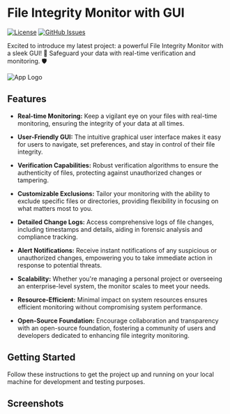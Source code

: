 # File Integrity Monitor with GUI

[![License](https://img.shields.io/badge/license-MIT-blue.svg)](LICENSE)
[![GitHub Issues](https://img.shields.io/github/issues/OkayStark/File-Integrity-Monitor-GUI)](https://github.com/OkayStark/File-Integrity-Monitor-GUI/issues)

Excited to introduce my latest project: a powerful File Integrity Monitor with a sleek GUI! 🚀 Safeguard your data with real-time verification and monitoring. 🛡️

![App Logo](https://github.com/OkayStark/File-Integrity-Monitor-GUI/assets/66514398/673fb2e3-bc06-434e-823b-a259ace134e9)

## Features

- **Real-time Monitoring:** Keep a vigilant eye on your files with real-time monitoring, ensuring the integrity of your data at all times.
  
- **User-Friendly GUI:** The intuitive graphical user interface makes it easy for users to navigate, set preferences, and stay in control of their file integrity.

- **Verification Capabilities:** Robust verification algorithms to ensure the authenticity of files, protecting against unauthorized changes or tampering.

- **Customizable Exclusions:** Tailor your monitoring with the ability to exclude specific files or directories, providing flexibility in focusing on what matters most to you.

- **Detailed Change Logs:** Access comprehensive logs of file changes, including timestamps and details, aiding in forensic analysis and compliance tracking.

- **Alert Notifications:** Receive instant notifications of any suspicious or unauthorized changes, empowering you to take immediate action in response to potential threats.

- **Scalability:** Whether you're managing a personal project or overseeing an enterprise-level system, the monitor scales to meet your needs.

- **Resource-Efficient:** Minimal impact on system resources ensures efficient monitoring without compromising system performance.

- **Open-Source Foundation:** Encourage collaboration and transparency with an open-source foundation, fostering a community of users and developers dedicated to enhancing file integrity monitoring.

## Getting Started

Follow these instructions to get the project up and running on your local machine for development and testing purposes.

## Screenshots

